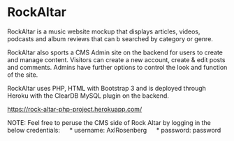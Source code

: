 # RockAltar
 
RockAltar is a music website mockup that displays articles, videos, podcasts and album reviews that can b searched by category or genre.

RockAltar also sports a CMS Admin site on the backend for users to create and manage content. Visitors can create a new account, create & edit posts and comments. Admins have further options to control the look and function of the site.

RockAltar uses PHP, HTML with Bootstrap 3 and is deployed through Heroku with the ClearDB MySQL plugin on the backend.

https://rock-altar-php-project.herokuapp.com/

NOTE: Feel free to peruse the CMS side of Rock Altar by logging in the below credentials:
&emsp; * username: AxlRosenberg
&emsp; * password: password
